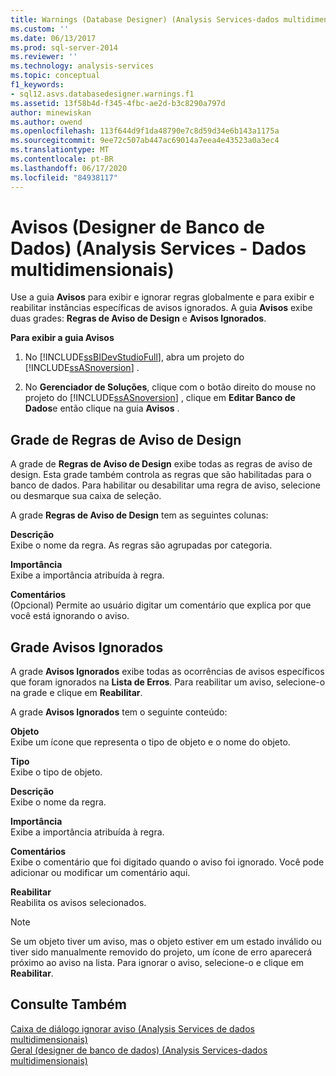 ```yaml
---
title: Warnings (Database Designer) (Analysis Services-dados multidimensionais) | Microsoft Docs
ms.custom: ''
ms.date: 06/13/2017
ms.prod: sql-server-2014
ms.reviewer: ''
ms.technology: analysis-services
ms.topic: conceptual
f1_keywords:
- sql12.asvs.databasedesigner.warnings.f1
ms.assetid: 13f58b4d-f345-4fbc-ae2d-b3c8290a797d
author: minewiskan
ms.author: owend
ms.openlocfilehash: 113f644d9f1da48790e7c8d59d34e6b143a1175a
ms.sourcegitcommit: 9ee72c507ab447ac69014a7eea4e43523a0a3ec4
ms.translationtype: MT
ms.contentlocale: pt-BR
ms.lasthandoff: 06/17/2020
ms.locfileid: "84938117"
---
```

# <a name="warnings-database-designer-analysis-services---multidimensional-data"></a>Avisos (Designer de Banco de Dados) (Analysis Services - Dados multidimensionais)
  Use a guia **Avisos** para exibir e ignorar regras globalmente e para exibir e reabilitar instâncias específicas de avisos ignorados. A guia **Avisos** exibe duas grades: **Regras de Aviso de Design** e **Avisos Ignorados**.  
  
 **Para exibir a guia Avisos**  
  
1.  No [!INCLUDE[ssBIDevStudioFull](../includes/ssbidevstudiofull-md.md)], abra um projeto do [!INCLUDE[ssASnoversion](../includes/ssasnoversion-md.md)] .  
  
2.  No **Gerenciador de Soluções**, clique com o botão direito do mouse no projeto do [!INCLUDE[ssASnoversion](../includes/ssasnoversion-md.md)] , clique em **Editar Banco de Dados**e então clique na guia **Avisos** .  
  
## <a name="design-warning-rules-grid"></a>Grade de Regras de Aviso de Design  
 A grade de **Regras de Aviso de Design** exibe todas as regras de aviso de design. Esta grade também controla as regras que são habilitadas para o banco de dados. Para habilitar ou desabilitar uma regra de aviso, selecione ou desmarque sua caixa de seleção.  
  
 A grade **Regras de Aviso de Design** tem as seguintes colunas:  
  
 **Descrição**  
 Exibe o nome da regra. As regras são agrupadas por categoria.  
  
 **Importância**  
 Exibe a importância atribuída à regra.  
  
 **Comentários**  
 (Opcional) Permite ao usuário digitar um comentário que explica por que você está ignorando o aviso.  
  
## <a name="dismissed-warnings-grid"></a>Grade Avisos Ignorados  
 A grade **Avisos Ignorados** exibe todas as ocorrências de avisos específicos que foram ignorados na **Lista de Erros**. Para reabilitar um aviso, selecione-o na grade e clique em **Reabilitar**.  
  
 A grade **Avisos Ignorados** tem o seguinte conteúdo:  
  
 **Objeto**  
 Exibe um ícone que representa o tipo de objeto e o nome do objeto.  
  
 **Tipo**  
 Exibe o tipo de objeto.  
  
 **Descrição**  
 Exibe o nome da regra.  
  
 **Importância**  
 Exibe a importância atribuída à regra.  
  
 **Comentários**  
 Exibe o comentário que foi digitado quando o aviso foi ignorado. Você pode adicionar ou modificar um comentário aqui.  
  
 **Reabilitar**  
 Reabilita os avisos selecionados.  
  
> [!NOTE]  
>  Se um objeto tiver um aviso, mas o objeto estiver em um estado inválido ou tiver sido manualmente removido do projeto, um ícone de erro aparecerá próximo ao aviso na lista. Para ignorar o aviso, selecione-o e clique em **Reabilitar**.  
  
## <a name="see-also"></a>Consulte Também  
 [Caixa de diálogo ignorar aviso &#40;Analysis Services de dados multidimensionais&#41;](dismiss-warning-dialog-box-analysis-services-multidimensional-data.md)   
 [Geral &#40;designer de banco de dados&#41; &#40;Analysis Services-dados multidimensionais&#41;](general-database-designer-analysis-services-multidimensional-data.md)  
  
  
